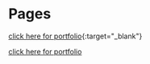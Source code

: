 # Pages

[click here for portfolio](https://shorturl.at/5gYci){:target="_blank"}

<a href="https://shorturl.at/5gYci" target="_blank">click here for portfolio</a>

